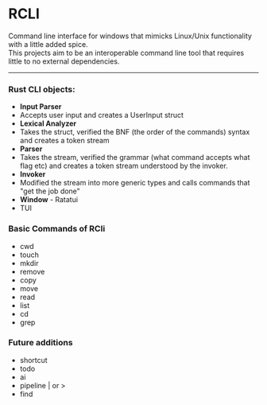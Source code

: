 # RCLI

<p>Command line interface for windows that mimicks Linux/Unix functionality with a little added spice.<br>
This projects aim to be an interoperable command line tool that requires little to no external dependencies.
</p>

---
### Rust CLI objects:
<ul>
    <li> <strong>Input Parser</strong> </li>
	<li> Accepts user input and creates a UserInput struct</li>
	<li> <strong>Lexical Analyzer</strong></li>
	<li> Takes the struct, verified the BNF (the order of the commands) syntax and creates a token stream</li>
    <li> <strong>Parser</strong></li>
	<li> Takes the stream, verified the grammar (what command accepts what flag etc) and creates a token stream understood by the invoker.</li>
    <li> <strong>Invoker</strong></li>
	<li> Modified the stream into more generic types and calls commands that "get the job done"</li>
	<li> <strong>Window</strong> - Ratatui </li>
	<li> TUI</li>
</ul>

### Basic Commands of RCli
<ul>
	<li> cwd </li>
	<li> touch </li>
	<li> mkdir </li>    
    <li> remove </li>
	<li> copy </li>
    <li> move </li>
    <li> read </li>
    <li> list </li>
    <li> cd </li>
	<li> grep </li>
</ul>

### Future additions
<ul>
	<li> shortcut </li>
	<li> todo </li>
	<li> ai </li>
	<li> pipeline | or > </li>
	<li> find </li>
</ul>